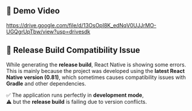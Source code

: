 ## 📱 Demo Video

https://drive.google.com/file/d/13OsOpI8K_edNqV0UJJrMO-UGQgrUpTbw/view?usp=drivesdk

## 🚨 Release Build Compatibility Issue

While generating the **release build**, React Native is showing some errors.  
This is mainly because the project was developed using the **latest React Native version (0.81)**, which sometimes causes compatibility issues with **Gradle** and other dependencies.  

✅ The application runs perfectly in **development mode**,  
⚠️ but the **release build** is failing due to version conflicts.  
